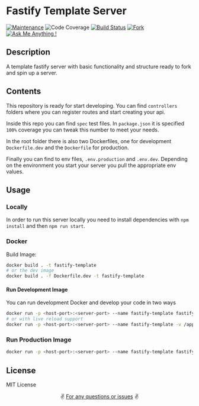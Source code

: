 # Fastify Template Server

[![Maintenance](https://img.shields.io/badge/Maintained%3F-yes-green.svg)](https://github.com/gkampitakis/fastify-template-server/graphs/commit-activity)
![Code Coverage](https://img.shields.io/badge/Coverage-100%25-brightgreen)
[![Build Status](https://travis-ci.com/gkampitakis/fastify-template-server.svg?branch=master)](https://travis-ci.com/gkampitakis/fastify-template-server)
[![Fork](https://img.shields.io/github/forks/gkampitakis/fastify-template-server)](https://github.com/gkampitakis/fastify-template-server/fork) 
[![Ask Me Anything !](https://img.shields.io/badge/Ask%20me-anything-1abc9c.svg)](https://twitter.com/g_kampitakis)


## Description 

A template fastify server with basic functionality and structure ready to fork and spin up a server.

## Contents

This repository is ready for start developing. You can find `controllers` folders where you can register routes and start creating your api. 

Inside this repo you can find `spec` test files. In `package.json` it is specified `100%` coverage you can tweak this number to meet your needs.

In the root folder there is also two Dockerfiles, one for development `Dockerfile.dev` and the `Dockerfile` for production.

Finally you can find to env files, `.env.production` and `.env.dev`. Depending on the environment you start your server you pull the appropriate env values.

## Usage

### Locally

In order to run this server locally you need to install dependencies with `npm install` 
and then `npm run start`.

### Docker

Build Image:
```bash
docker build . -t fastify-template
# or the dev image
docker build . -f Dockerfile.dev -t fastify-template
```

#### Run Development Image

You can run development Docker and develop your code in two ways

```bash
docker run -p <host-port>:<server-port> --name fastify-template fastify-template
# or with live reload support
docker run -p <host-port>:<server-port> --name fastify-template -v /app/node_modules -v ${PWD}:/app fastify-template
```

### Run Production Image

```bash
docker run -p <host-port>:<server-port> --name fastify-template fastify-template
```

## License 

MIT License

<p align="center">
✌️ <a href="https://github.com/gkampitakis/fastify-template-server/issues/new">For any questions or issues</a> ✌️
</p>

